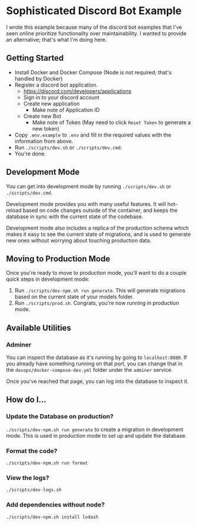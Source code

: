 # Sophisticated Discord Bot Example
I wrote this example because many of the discord bot examples that I've seen
online prioritize functionality over maintainability. I wanted to provide an
alternative; that's what I'm doing here.

## Getting Started
* Install Docker and Docker Compose (Node is not required; that's handled by
Docker)
* Register a discord bot application.
  * https://discord.com/developers/applications 
  * Sign in to your discord account
  * Create new application
    * Make note of Application ID
  * Create new Bot
    * Make note of Token (May need to click `Reset Token` to generate a new token)
* Copy `.env.example` to `.env` and fill in the required values with the information from above.
* Run `./scripts/dev.sh` or `./scripts/dev.cmd`.
* You're done.

## Development Mode
You can get into development mode by running `./scripts/dev.sh` or
`./scripts/dev.cmd`.

Development mode provides you with many useful features. It will hot-reload
based on code changes outside of the container, and keeps the database in
sync with the current state of the codebase.

Development mode also includes a replica of the production schema which makes
it easy to see the current state of migrations, and is used to generate new
ones without worrying about touching production data.

## Moving to Production Mode
Once you're ready to move to production mode, you'll want to do a couple quick
steps in development mode:

1. Run `./scripts/dev-npm.sh run generate`. This will generate migrations based
on the current state of your models folder.
2. Run `./scripts/prod.sh`. Congrats, you're now running in production mode.

## Available Utilities

### Adminer
You can inspect the database as it's running by going to `localhost:8080`. If
you already have something running on that port, you can change that in the 
`devops/docker-compose-dev.yml` folder under the `adminer` service.

Once you've reached that page, you can log into the database to inspect it.

## How do I...

### Update the Database on production?
`./scripts/dev-npm.sh run generate` to create a migration in development mode.
This is used in production mode to set up and update the database.

### Format the code?
`./scripts/dev-npm.sh run format`

### View the logs?
`./scripts/dev-logs.sh`

### Add dependencies without node?
`./scripts/dev-npm.sh install lodash`
